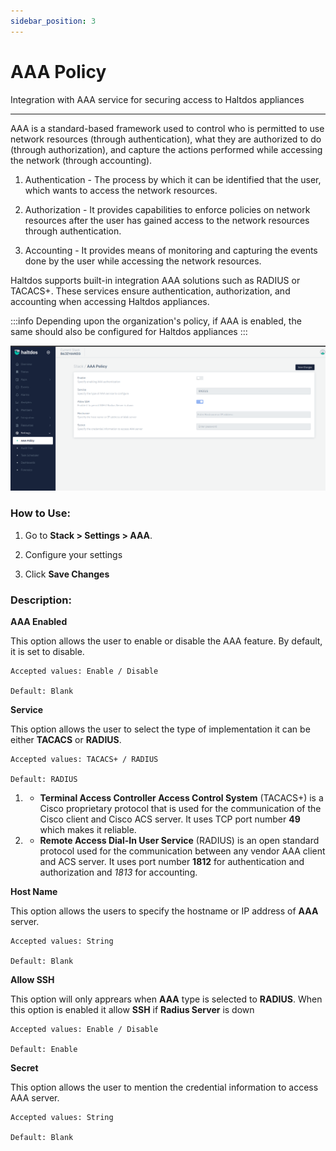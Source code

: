```yaml
---
sidebar_position: 3
---
```


# AAA Policy

Integration with AAA service for securing access to Haltdos appliances

---

AAA is a standard-based framework used to control who is permitted to use network resources (through authentication), what they are authorized to do (through authorization), and capture the actions performed while accessing the network (through accounting).

1. Authentication - The process by which it can be identified that the user, which wants to access the network resources.

2. Authorization - It provides capabilities to enforce policies on network resources after the user has gained access to the network resources through authentication.

3. Accounting - It provides means of monitoring and capturing the events done by the user while accessing the network resources.

Haltdos supports built-in integration AAA solutions such as RADIUS or TACACS+. These services ensure authentication, authorization, and accounting when accessing Haltdos appliances.

:::info
Depending upon the organization's policy, if AAA is enabled, the same should also be configured for Haltdos appliances
:::

![aaa_policy](/img/platform/v7/docs/aaa_policy_newui.png)

### How to Use:

1. Go to **Stack > Settings > AAA**.

2. Configure your settings

3. Click **Save Changes**

### Description:

**AAA Enabled**

This option allows the user to enable or disable the AAA feature. By default, it is set to disable.

    Accepted values: Enable / Disable

    Default: Blank 

**Service**

This option allows the user to select the type of implementation it can be either **TACACS** or **RADIUS**.

    Accepted values: TACACS+ / RADIUS

    Default: RADIUS 

1. - **Terminal Access Controller Access Control System** (TACACS+) is a Cisco proprietary protocol that is used for the communication of the Cisco client and Cisco ACS server. It uses TCP port number **49** which makes it reliable.

2. - **Remote Access Dial-In User Service** (RADIUS) is an open standard protocol used for the communication between any vendor AAA client and ACS server. It uses port number **1812** for authentication and authorization and *1813* for accounting.

**Host Name**

This option allows the users to specify the hostname or IP address of **AAA** server.

    Accepted values: String

    Default: Blank 

**Allow SSH**

This option will only apprears when **AAA** type is selected to **RADIUS**. When this option is enabled it allow **SSH** if **Radius Server** is down 

    Accepted values: Enable / Disable

    Default: Enable 

**Secret**

This option allows the user to mention the credential information to access AAA server.

    Accepted values: String

    Default: Blank 
